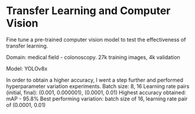 # Transfer Learning and Computer Vision
Fine tune a pre-trained computer vision model to test the effectiveness of transfer learning.

Domain: medical field - colonoscopy. 27k training images, 4k validation

Model: YOLOv8x

In order to obtain a higher accuracy, I went a step further and performed hyperparameter variation experiments.
Batch size: 8, 16
Learning rate pairs (initial, final): (0.001, 0.000001), (0.0001, 0.01)
Highest accuracy obtained: mAP - 95.8%
Best performing variation: batch size of 16, learning rate pair of (0.0001, 0.01)
